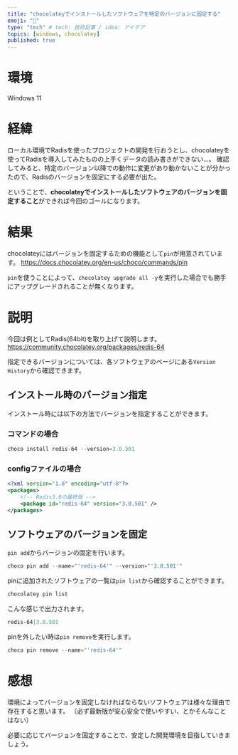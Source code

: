 ```yaml
---
title: "chocolateyでインストールしたソフトウェアを特定のバージョンに固定する"
emoji: "📌"
type: "tech" # tech: 技術記事 / idea: アイデア
topics: [windows, chocolatey]
published: true
---
```


# 環境

Windows 11

# 経緯

ローカル環境でRadisを使ったプロジェクトの開発を行おうとし、chocolateyを使ってRadisを導入してみたものの上手くデータの読み書きができない…。
確認してみると、特定のバージョン以降での動作に変更があり動かないことが分かったので、Radisのバージョンを固定にする必要が出た。

ということで、**chocolateyでインストールしたソフトウェアのバージョンを固定すること**ができれば今回のゴールになります。

# 結果

chocolateyにはバージョンを固定するための機能として`pin`が用意されています。
<https://docs.chocolatey.org/en-us/choco/commands/pin>

`pin`を使うことによって、`chocolatey upgrade all -y`を実行した場合でも勝手にアップグレードされることが無くなります。

# 説明

今回は例としてRadis(64bit)を取り上げて説明します。
<https://community.chocolatey.org/packages/redis-64>

指定できるバージョンについては、各ソフトウェアのページにある`Version History`から確認できます。

## インストール時のバージョン指定

インストール時には以下の方法でバージョンを指定することができます。

### コマンドの場合

```ps1
choco install redis-64 --version=3.0.501
```

### configファイルの場合

```xml
<?xml version="1.0" encoding="utf-8"?>
<packages>
    <!-- Redis3.0の最終版 -->
    <package id="redis-64" version="3.0.501" />
</packages>
```

## ソフトウェアのバージョンを固定

`pin add`からバージョンの固定を行います。

```ps1
choco pin add --name="'redis-64'" --version="'3.0.501'"
```

pinに追加されたソフトウェアの一覧は`pin list`から確認することができます。

```ps1
chocolatey pin list
```

こんな感じで出力されます。

```ps1
redis-64|3.0.501
```

pinを外したい時は`pin remove`を実行します。

```ps1
choco pin remove --name="'redis-64'"
```

# 感想

環境によってバージョンを固定しなければならないソフトウェアは様々な理由で存在すると思います。
（必ず最新版が安心安全で使いやすい、とかそんなことはない）

必要に応じてバージョンを固定することで、安定した開発環境を目指していきましょう。
